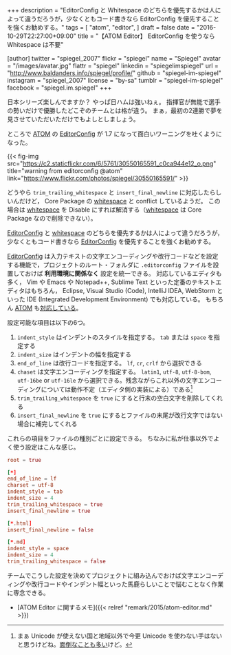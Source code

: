 +++
description = "EditorConfig と Whitespace のどちらを優先するかは人によって違うだろうが，少なくともコード書きなら EditorConfig を優先することを強くお勧めする。"
tags = [
  "atom",
  "editor",
]
draft = false
date = "2016-10-29T22:27:00+09:00"
title = "【ATOM Editor】 EditorConfig を使うなら Whitespace は不要"

[author]
  twitter = "spiegel_2007"
  flickr = "spiegel"
  name = "Spiegel"
  avatar = "/images/avatar.jpg"
  flattr = "spiegel"
  linkedin = "spiegelimspiegel"
  url = "http://www.baldanders.info/spiegel/profile/"
  github = "spiegel-im-spiegel"
  instagram = "spiegel_2007"
  license = "by-sa"
  tumblr = "spiegel-im-spiegel"
  facebook = "spiegel.im.spiegel"
+++

日本シリーズ楽しんでますか？ やっぱ日ハムは強いねぇ。
指揮官が無能で選手の勢いだけで優勝したどこぞのチームとは格が違う。
まぁ，最初の2連勝で夢を見させていただいただけでもよしとしましょう。

ところで [ATOM] の [EditorConfig] が 1.7 になって面白いワーニングを吐くようになった。

{{< fig-img src="https://c2.staticflickr.com/6/5761/30550165591_c0ca944e12_o.png" title="warning from editorconfig @atom" link="https://www.flickr.com/photos/spiegel/30550165591/" >}}

どうやら `trim_trailing_whitespace` と `insert_final_newline` に対応したらしいんだけど， Core Package の [whitespace] と conflict しているようだ。
この場合は [whitespace] を Disable にすれば解消する（[whitespace] は Core Package なので削除できない）。

[EditorConfig] と [whitespace] のどちらを優先するかは人によって違うだろうが，少なくともコード書きなら [EditorConfig] を優先することを強くお勧めする。

[EditorConfig] は入力テキストの文字エンコーディングや改行コードなどを設定する機能で，プロジェクトのルート・フォルダに `.editorconfig` ファイルを設置しておけば **利用環境に関係なく** 設定を統一できる。
対応しているエディタも多く， Vim や Emacs や Notepad++, Sublime Text といった定番のテキストエディタはもちろん， Eclipse, Visual Studio (Code), IntelliJ IDEA, WebStorm といった IDE (Integrated Development Environment) でも対応している。
もちろん [ATOM] も[対応している](https://atom.io/packages/editorconfig "editorconfig")。

設定可能な項目は以下の6つ。

1. `indent_style` はインデントのスタイルを指定する。 `tab` または `space` を指定する
2. `indent_size` はインデントの幅を指定する
3. `end_of_line` は改行コードを指定する。 `lf`, `cr`, `crlf` から選択できる
4. `chaset` は文字エンコーディングを指定する。 `latin1`, `utf-8`, `utf-8-bom`, `utf-16be` or `utf-16le` から選択できる。残念ながらこれ以外の文字エンコーディングについては動作不定（エディタ側の実装による）である[^u]
5. `trim_trailing_whitespace` を `true` にすると行末の空白文字を削除してくれる
6. `insert_final_newline` を `true` にするとファイルの末尾が改行文字ではない場合に補完してくれる

[^u]: まぁ Unicode が使えない国と地域以外で今更 Unicode を使わない手はないと思うけどね。[面倒なことも多い](http://qiita.com/kawasima/items/41632dbd423dc0445e14 "Shift_JIS文化からUTF-8への移行ガイド - Qiita")けど。

これらの項目をファイルの種別ごとに設定できる。
ちなみに私が仕事以外でよく使う設定はこんな感じ。

```toml
root = true

[*]
end_of_line = lf
charset = utf-8
indent_style = tab
indent_size = 4
trim_trailing_whitespace = true
insert_final_newline = true

[*.html]
insert_final_newline = false

[*.md]
indent_style = space
indent_size = 4
trim_trailing_whitespace = false
```

チームでこうした設定を決めてプロジェクトに組み込んでおけば文字エンコーディングや改行コードやインデント幅といった馬鹿らしいことで悩むことなく作業に専念できる。

- [ATOM Editor に関するメモ]({{< relref "remark/2015/atom-editor.md" >}})


[ATOM]: https://atom.io/ "Atom"
[EditorConfig]: http://editorconfig.org/ "EditorConfig"
[whitespace]: https://atom.io/packages/whitespace
